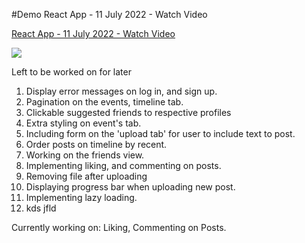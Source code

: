 #Demo
React App - 11 July 2022 - Watch Video

<a href="https://www.loom.com/share/c563ebd18cf847bca22eac6b93494e55">
    <p>React App - 11 July 2022 - Watch Video</p>
    <img style="max-width:300px;" src="https://cdn.loom.com/sessions/thumbnails/c563ebd18cf847bca22eac6b93494e55-with-play.gif">
  </a>

Left to be worked on for later

1. Display error messages on log in, and sign up.
2. Pagination on the events, timeline tab.
3. Clickable suggested friends to respective profiles
4. Extra styling on event's tab.
5. Including form on the 'upload tab' for user to include text to post.
6. Order posts on timeline by recent.
7. Working on the friends view.
8. Implementing liking, and commenting on posts.
9. Removing file after uploading
10. Displaying progress bar when uploading new post.
11. Implementing lazy loading.
12. kds jfld

Currently working on:
Liking, Commenting on Posts.

